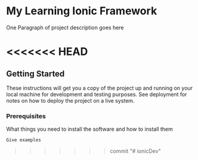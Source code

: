 # My Learning Ionic Framework

One Paragraph of project description goes here

<<<<<<< HEAD
=======
## Getting Started

These instructions will get you a copy of the project up and running on your local machine for development and testing purposes. See deployment for notes on how to deploy the project on a live system.

### Prerequisites

What things you need to install the software and how to install them

```
Give examples
```
>>>>>>> commit
"# ionicDev" 
